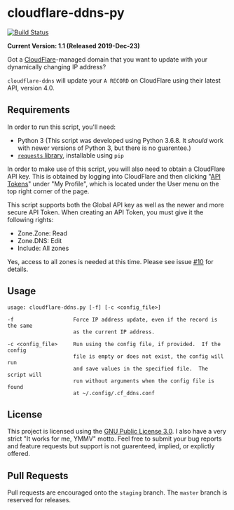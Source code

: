 # cloudflare-ddns-py 

[![Build Status](https://travis-ci.com/sohmc/cloudflare-ddns-py.svg?branch=master)](https://travis-ci.com/sohmc/cloudflare-ddns-py)

**Current Version: 1.1 (Released 2019-Dec-23)**

Got a [CloudFlare](https://www.cloudflare.com)-managed domain that you
want to update with your dynamically changing IP address?

`cloudflare-ddns` will update your `A RECORD` on CloudFlare using their
latest API, version 4.0. 


## Requirements

In order to run this script, you'll need:
* Python 3 (This script was developed using Python 3.6.8.  It _should_
  work with newer versions of Python 3, but there is no guarentee.)
* [`requests` library](http://docs.python-requests.org/en/master/), installable using `pip`

In order to make use of this script, you will also need to obtain a
CloudFlare API key.  This is obtained by logging into CloudFlare and
then clicking "[API
Tokens](https://dash.cloudflare.com/profile/api-tokens)" under "My
Profile",  which is located under the User menu on the top right corner 
of the page.

This script supports both the Global API key as well as the newer and
more secure API Token.  When creating an API Token, you must give it the
following rights:
* Zone.Zone: Read
* Zone.DNS: Edit
* Include: All zones

Yes, access to all zones is needed at this time.  Please see issue
[#10](https://github.com/sohmc/cloudflare-ddns-py/issues/10) for
details.


## Usage
```
usage: cloudflare-ddns.py [-f] [-c <config_file>]

-f                   Force IP address update, even if the record is the same
                     as the current IP address.

-c <config_file>     Run using the config file, if provided.  If the config
                     file is empty or does not exist, the config will run 
                     and save values in the specified file.  The script will
                     run without arguments when the config file is found 
                     at ~/.config/.cf_ddns.conf
```


## License

This project is licensed using the [GNU Public License
3.0](https://www.gnu.org/licenses/gpl-3.0.en.html).  I also have a very
strict "It works for me, YMMV" motto.  Feel free to submit your bug
reports and feature requests but support is not guarenteed, implied, or
explictly offered.


## Pull Requests

Pull requests are encouraged onto the `staging` branch.  The `master`
branch is reserved for releases.
